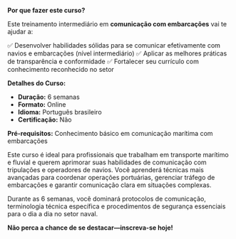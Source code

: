 **Por que fazer este curso?**

Este treinamento intermediário em **comunicação com embarcações** vai te ajudar a:

✅ Desenvolver habilidades sólidas para se comunicar efetivamente com navios e embarcações (nível intermediário)
✅ Aplicar as melhores práticas de transparência e conformidade
✅ Fortalecer seu currículo com conhecimento reconhecido no setor

**Detalhes do Curso:**
- **Duração:** 6 semanas
- **Formato:** Online
- **Idioma:** Português brasileiro
- **Certificação:** Não

**Pré-requisitos:**
Conhecimento básico em comunicação marítima com embarcações

Este curso é ideal para profissionais que trabalham em transporte marítimo e fluvial e querem aprimorar suas habilidades de comunicação com tripulações e operadores de navios. Você aprenderá técnicas mais avançadas para coordenar operações portuárias, gerenciar tráfego de embarcações e garantir comunicação clara em situações complexas.

Durante as 6 semanas, você dominará protocolos de comunicação, terminologia técnica específica e procedimentos de segurança essenciais para o dia a dia no setor naval.

**Não perca a chance de se destacar—inscreva-se hoje!**
